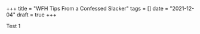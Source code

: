 +++
title = "WFH Tips From a Confessed Slacker"
tags = []
date = "2021-12-04"
draft = true
+++

Test 1
